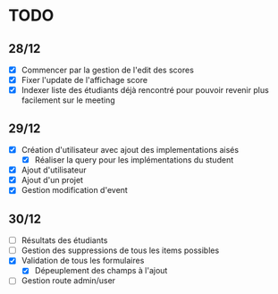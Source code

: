 # TODO
## 28/12
- [x] Commencer par la gestion de l'edit des scores
- [x] Fixer l'update de l'affichage score
- [x] Indexer liste des étudiants déjà rencontré pour pouvoir revenir plus facilement sur le meeting

## 29/12

- [x] Création d'utilisateur avec ajout des implementations aisés
    - [x] Réaliser la query pour les implémentations du student
- [x] Ajout d'utilisateur
- [x] Ajout d'un projet
- [x] Gestion modification d'event

## 30/12

- [ ] Résultats des étudiants
- [ ] Gestion des suppressions de tous les items possibles
- [x] Validation de tous les formulaires
    - [x] Dépeuplement des champs à l'ajout
- [ ] Gestion route admin/user